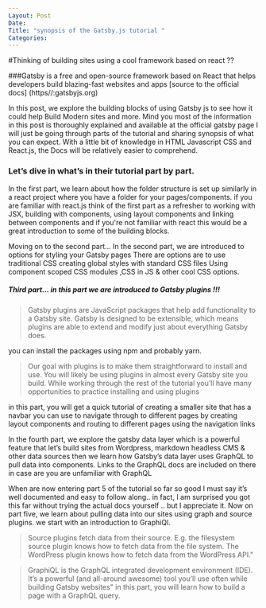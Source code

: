 ```yaml
---
Layout: Post
Date:
Title: "synopsis of the Gatsby.js tutorial "
Categories:
---
```


#Thinking of building sites using a cool framework based on react ??

###Gatsby is a free and open-source framework based on React that helps developers build blazing-fast websites and apps
[source to the official docs] (https//:gatsbyjs.org)

In this post, we explore the building blocks of using Gatsby js to see how it could help 
Build Modern sites and more. Mind you most of the information in this post is thoroughly explained and available at the official gatsby page I will just be going through parts of the tutorial and sharing synopsis of what you can expect. With a little bit of knowledge in HTML Javascript CSS and React.js, the Docs will be relatively easier to comprehend.

### Let’s dive in what’s in their tutorial part by part.

In the first part, we learn about how the folder structure is set up similarly in a react project where you have a folder for your pages/components. if you are familiar with react.js think of the first part as a refresher to working with JSX, building with components, using layout components and linking between components and if you're not familiar with react this would be a great introduction to some of the building blocks.

Moving on to the second part...
In the second part, we are introduced to options for styling your Gatsby pages 
There are  options are to use  traditional CSS creating  global styles with standard CSS files 
Using component scoped CSS modules ,CSS in JS & other cool CSS options.

##### Third part…  in this part we are introduced to Gatsby plugins !!!

> Gatsby plugins are JavaScript packages that help add functionality to a Gatsby site. Gatsby is designed to be extensible, which means plugins are able to extend and modify just about everything Gatsby does.

 you can install the packages using npm and probably yarn.

> Our goal with plugins is to make them straightforward to install and use. You will likely be using plugins in almost every Gatsby site you build. While working through the rest of the tutorial you’ll have many opportunities to practice installing and using plugins

in this part, you will get a quick tutorial of creating a smaller site that has a navbar you can use to navigate through to different pages by creating layout components and routing to different pages using the navigation links

In the fourth part, we explore the gatsby data layer which is a powerful feature that let’s build sites from Wordpress, markdown headless CMS & other data sources then we learn how Gatsby’s data layer uses GraphQL to pull data into components. Links to the GraphQL docs are included on there in case are you are unfamiliar with GraphQL

When are now entering part 5 of the tutorial so far so good I must say it’s well documented and easy to follow along.. in fact, I am surprised you got this far without trying the actual docs yourself .. but I appreciate it. Now on part five, we learn about pulling data into our sites using graph and source plugins. we start with an introduction to GraphiQl.

> Source plugins fetch data from their source. E.g. the filesystem source plugin knows how to fetch data from the file system. The WordPress plugin knows how to fetch data from the WordPress API."

> GraphiQL is the GraphQL integrated development environment (IDE). It’s a powerful (and all-around awesome) tool you’ll use often while building Gatsby websites"
in this part, you will learn how to build a page with a GraphQL query.
 

